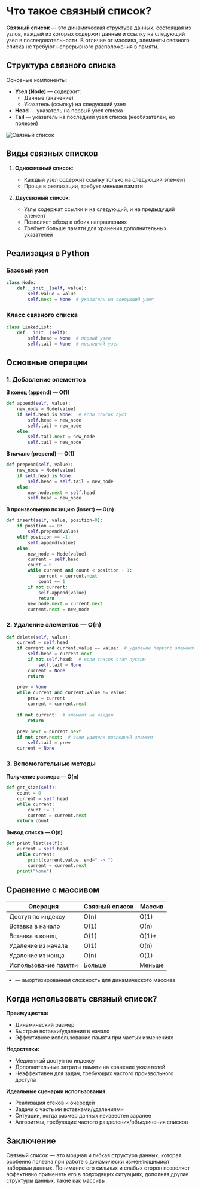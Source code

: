 # Что такое связный список?

**Связный список** — это динамическая структура данных, состоящая из узлов, каждый из которых содержит данные и ссылку на следующий узел в последовательности. В отличие от массива, элементы связного списка не требуют непрерывного расположения в памяти.

## Структура связного списка

Основные компоненты:
- **Узел (Node)** — содержит:
  - Данные (значение)
  - Указатель (ссылку) на следующий узел
- **Head** — указатель на первый узел списка
- **Tail** — указатель на последний узел списка (необязателен, но полезен)

![Связный список](https://shwanoff.ru/wp-content/uploads/2018/03/258.png)

## Виды связных списков

1. **Односвязный список**:
   - Каждый узел содержит ссылку только на следующий элемент
   - Проще в реализации, требует меньше памяти

2. **Двусвязный список**:
   - Узлы содержат ссылки и на следующий, и на предыдущий элемент
   - Позволяет обход в обоих направлениях
   - Требует больше памяти для хранения дополнительных указателей

## Реализация в Python

### Базовый узел
```python
class Node:
    def __init__(self, value):
        self.value = value
        self.next = None  # указатель на следующий узел
```

### Класс связного списка
```python
class LinkedList:
    def __init__(self):
        self.head = None  # первый узел
        self.tail = None  # последний узел
```

## Основные операции

### 1. Добавление элементов
**В конец (append) — O(1)**
```python
def append(self, value):
    new_node = Node(value)
    if self.head is None:  # если список пуст
        self.head = new_node
        self.tail = new_node
    else:
        self.tail.next = new_node
        self.tail = new_node
```

**В начало (prepend) — O(1)**
```python
def prepend(self, value):
    new_node = Node(value)
    if self.head is None:
        self.head = self.tail = new_node
    else:
        new_node.next = self.head
        self.head = new_node
```

**В произвольную позицию (insert) — O(n)**
```python
def insert(self, value, position=0):
    if position == 0:
        self.prepend(value)
    elif position == -1:
        self.append(value)
    else:
        new_node = Node(value)
        current = self.head
        count = 0
        while current and count < position - 1:
            current = current.next
            count += 1
        if not current:
            self.append(value)
            return
        new_node.next = current.next
        current.next = new_node
```

### 2. Удаление элементов — O(n)
```python
def delete(self, value):
    current = self.head
    if current and current.value == value:  # удаление первого элемента
        self.head = current.next
        if not self.head:  # если список стал пустым
            self.tail = None
        current = None
        return
    
    prev = None
    while current and current.value != value:
        prev = current
        current = current.next
    
    if not current:  # элемент не найден
        return
    
    prev.next = current.next
    if not prev.next:  # если удалили последний элемент
        self.tail = prev
    current = None
```

### 3. Вспомогательные методы
**Получение размера — O(n)**
```python
def get_size(self):
    count = 0
    current = self.head
    while current:
        count += 1
        current = current.next
    return count
```

**Вывод списка — O(n)**
```python
def print_list(self):
    current = self.head
    while current:
        print(current.value, end=" -> ")
        current = current.next
    print("None")
```

## Сравнение с массивом

| Операция            | Связный список | Массив |
|---------------------|---------------|--------|
| Доступ по индексу   | O(n)          | O(1)   |
| Вставка в начало    | O(1)          | O(n)   |
| Вставка в конец     | O(1)          | O(1)*  |
| Удаление из начала  | O(1)          | O(n)   |
| Удаление из конца   | O(n)          | O(1)   |
| Использование памяти| Больше        | Меньше |

* — амортизированная сложность для динамического массива

## Когда использовать связный список?

**Преимущества:**
- Динамический размер
- Быстрые вставки/удаления в начало
- Эффективное использование памяти при частых изменениях

**Недостатки:**
- Медленный доступ по индексу
- Дополнительные затраты памяти на хранение указателей
- Неэффективен для задач, требующих частого произвольного доступа

**Идеальные сценарии использования:**
- Реализация стеков и очередей
- Задачи с частыми вставками/удалениями
- Ситуации, когда размер данных неизвестен заранее
- Алгоритмы, требующие частого разделения/объединения списков

## Заключение

Связный список — это мощная и гибкая структура данных, которая особенно полезна при работе с динамически изменяющимися наборами данных. Понимание его сильных и слабых сторон позволяет эффективно применять его в подходящих ситуациях, дополняя другие структуры данных, такие как массивы.